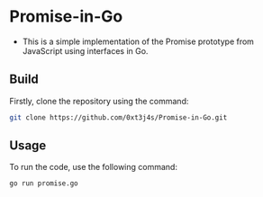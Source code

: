 # Promise-in-Go

- This is a simple implementation of the Promise prototype from JavaScript using interfaces in Go.

## Build
Firstly, clone the repository using the command:
```bash
git clone https://github.com/0xt3j4s/Promise-in-Go.git
```

## Usage
To run the code, use the following command:
```bash
go run promise.go
```
